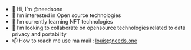 - 👋 Hi, I’m @needsone
- 👀 I’m interested in Open source technologies
- 🌱 I’m currently learning NFT technologies
- 💞️ I’m looking to collaborate on opensource technologies related to data privacy and portability
- 📫 How to reach me use ma mail : louis@needs.one

<!---
needsone/needsone is a ✨ special ✨ repository because its `README.md` (this file) appears on your GitHub profile.
You can click the Preview link to take a look at your changes.
--->
